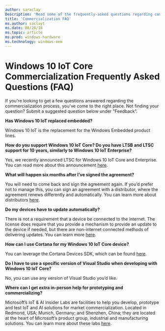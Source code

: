 ```yaml
---
author: saraclay
Description: 'Read some of the frequently-asked questions regarding commercializing with Windows 10 IoT Core.'
title: 'Commercialization FAQ'
ms.author: saclayt
ms.date: 08/28/18
ms.topic: article
ms.prod: windows-hardware
ms.technology: windows-oem
---
```


# Windows 10 IoT Core Commercialization Frequently Asked Questions (FAQ)

If you're looking to get a few questions answered regarding the commercialization process, you've come to the right place. Not finding your question? Submit a suggested question below under "Feedback". 

**Has Windows 10 IoT replaced embedded?**

Windows 10 IoT is the replacement for the Windows Embedded product lines. 

**How do you support Windows 10 IoT Core? Do you have LTSB and LTSC support for 10 years, similarly to Windows 10 IoT Enterprise?**

Yes, we recently announced LTSC for Windows 10 IoT Core and Enterprise. You can read more about this announcement [here](https://blogs.windows.com/business/2018/02/27/microsoft-doubles-down-on-windows-10-iot-with-added-support/#MmJYmvwyK7y8YADs.97).

**What will happen six months after I’ve signed the agreement?**

You will need to come back and sign the agreement again. If you’d prefer not to manage this, you can sign an agreement with a distributor, where the agreement renews differently and automatically. You can learn more about distributors [here](http://wincom.blob.core.windows.net/documents/Windows_IoT_Distributor_Information.pdf).

**Do my devices have to update automatically?**

There is not a requirement that a device be connected to the internet. The license does require that you provide a mechanism to provide an update to the device if needed, but there are non-internet connected methods of delivering updates. You can learn more [here](https://docs.microsoft.com/en-us/windows-hardware/service/iot/managing-iot-device-update).

**How can I use Cortana for my Windows 10 IoT Core device?**

You can leverage the Cortana Devices SDK, which can be found [here](https://developer.microsoft.com/en-us/cortana/devices).

**Do I have to use a specific version of Visual Studio when developing with Windows 10 IoT Core?**

No, you can use any version of Visual Studio you’d like. 

**Where can I get extra in-person help for prototyping and commercializing?**

Microsoft’s IoT & AI Insider Labs are facilities to help you develop, prototype and test IoT and AI solutions for market commercialization. Located in Redmond, USA; Munich, Germany; and Shenzhen, China; they are located at the heart of Microsoft’s product group, industrial and manufacturing solutions. You can learn more about these labs [here](https://www.microsoftiotinsiderlabs.com/).